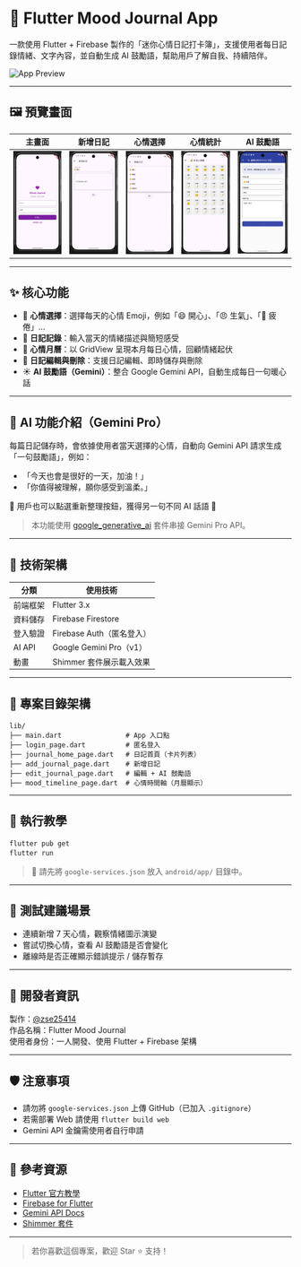 # 🌈 Flutter Mood Journal App

一款使用 Flutter + Firebase 製作的「迷你心情日記打卡簿」，支援使用者每日記錄情緒、文字內容，並自動生成 AI 鼓勵語，幫助用戶了解自我、持續陪伴。

![App Preview](./flutter_mood_journal_banner.png)

---

## 🖼️ 預覽畫面

| 主畫面 | 新增日記 | 心情選擇 | 心情統計 | AI 鼓勵語 |
|--------|----------|----------|------------|------------|
| ![](screenshots/main.png) | ![](screenshots/new.png) | ![](screenshots/mood.png) | ![](screenshots/chart.png) | ![](screenshots/ai.png) |

---

## ✨ 核心功能

- 🧠 **心情選擇**：選擇每天的心情 Emoji，例如「😄 開心」、「😠 生氣」、「🥱 疲倦」…
- 📓 **日記記錄**：輸入當天的情緒描述與簡短感受
- 📅 **心情月曆**：以 GridView 呈現本月每日心情，回顧情緒起伏
- 🔄 **日記編輯與刪除**：支援日記編輯、即時儲存與刪除
- ☀️ **AI 鼓勵語（Gemini）**：整合 Google Gemini API，自動生成每日一句暖心話

---

## 🤖 AI 功能介紹（Gemini Pro）

每篇日記儲存時，會依據使用者當天選擇的心情，自動向 Gemini API 請求生成「一句鼓勵語」，例如：

- 「今天也會是很好的一天，加油！」
- 「你值得被理解，願你感受到溫柔。」

🔄 用戶也可以點選重新整理按鈕，獲得另一句不同 AI 話語 🌟

> 本功能使用 [google_generative_ai](https://pub.dev/packages/google_generative_ai) 套件串接 Gemini Pro API。

---

## 🔧 技術架構

| 分類 | 使用技術 |
|------|------------|
| 前端框架 | Flutter 3.x |
| 資料儲存 | Firebase Firestore |
| 登入驗證 | Firebase Auth（匿名登入）|
| AI API | Google Gemini Pro（v1）|
| 動畫 | Shimmer 套件展示載入效果 |

---

## 📁 專案目錄架構

```
lib/
├── main.dart                # App 入口點
├── login_page.dart          # 匿名登入
├── journal_home_page.dart   # 日記首頁（卡片列表）
├── add_journal_page.dart    # 新增日記
├── edit_journal_page.dart   # 編輯 + AI 鼓勵語
├── mood_timeline_page.dart  # 心情時間軸（月曆顯示）
```

---

## 🚀 執行教學

```bash
flutter pub get
flutter run
```

> 📍 請先將 `google-services.json` 放入 `android/app/` 目錄中。

---

## 🧪 測試建議場景

- 連續新增 7 天心情，觀察情緒圖示演變
- 嘗試切換心情，查看 AI 鼓勵語是否會變化
- 離線時是否正確顯示錯誤提示 / 儲存暫存

---

## 🙌 開發者資訊

製作：[@zse25414](https://github.com/zse25414)  
作品名稱：Flutter Mood Journal  
使用者身份：一人開發、使用 Flutter + Firebase 架構

---

## 🛡️ 注意事項

- 請勿將 `google-services.json` 上傳 GitHub（已加入 `.gitignore`）
- 若需部署 Web 請使用 `flutter build web`
- Gemini API 金鑰需使用者自行申請

---

## 📎 參考資源

- [Flutter 官方教學](https://docs.flutter.dev)
- [Firebase for Flutter](https://firebase.flutter.dev)
- [Gemini API Docs](https://ai.google.dev)
- [Shimmer 套件](https://pub.dev/packages/shimmer)

---

> 若你喜歡這個專案，歡迎 Star ⭐ 支持！

